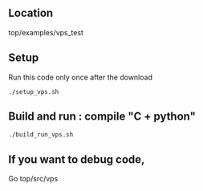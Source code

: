 

## Location

top/examples/vps_test

## Setup

Run this code only once after the download

```
./setup_vps.sh
```

## Build and run : compile "C + python"

```
./build_run_vps.sh
```

## If you want to debug code,

Go  top/src/vps
